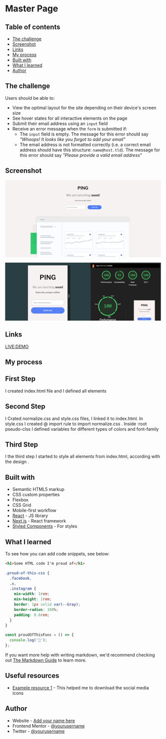 # Master Page

## Table of contents

- [The challenge](#the-challenge)
- [Screenshot](#screenshot)
- [Links](#links)
- [My process](#my-process)
- [Built with](#built-with)
- [What I learned](#what-i-learned)
- [Author](#author)

## The challenge

Users should be able to:

- View the optimal layout for the site depending on their device's screen size
- See hover states for all interactive elements on the page
- Submit their email address using an `input` field
- Receive an error message when the `form` is submitted if:
  - The `input` field is empty. The message for this error should say _"Whoops! It looks like you forgot to add your email"_
  - The email address is not formatted correctly (i.e. a correct email address should have this structure: `name@host.tld`). The message for this error should say _"Please provide a valid email address"_

## Screenshot

![Desktop image](image.png)

![Lighthouse Report ](image-1.png)

## Links

[LIVE:DEMO](https://miron-silviu.github.io/Page-Master/)

## My process

## First Step

I created index.html file and I defined all elements

## Second Step

I Crated normalize.css and style.css files, I linked it to index.html.
In style.css I created @ import rule to import normalize.css . Inside :root pseudo-clss I defined variables for different types of colors and font-family

## Third Step

I the third step I started to style all elements from index.html, according with the design .

## Built with

- Semantic HTML5 markup
- CSS custom properties
- Flexbox
- CSS Grid
- Mobile-first workflow
- [React](https://reactjs.org/) - JS library
- [Next.js](https://nextjs.org/) - React framework
- [Styled Components](https://styled-components.com/) - For styles

## What I learned

To see how you can add code snippets, see below:

```html
<h1>Some HTML code I'm proud of</h1>
```

```css
.proud-of-this-css {
  .facebook,
  .x,
  .instagram {
    min-width: 1rem;
    min-height: 1rem;
    border: 1px solid var(--Gray);
    border-radius: 100%;
    padding: 0.6rem;
  }
}
```

```js
const proudOfThisFunc = () => {
  console.log('🎉');
};
```

If you want more help with writing markdown, we'd recommend checking out [The Markdown Guide](https://www.markdownguide.org/) to learn more.

## Useful resources

- [Example resource 1](https://fontawesome.com/) - This helped me to download the social media icons

## Author

- Website - [Add your name here](https://www.your-site.com)
- Frontend Mentor - [@yourusername](https://www.frontendmentor.io/home)
- Twitter - [@yourusername](https://x.com/silviuumiron)
